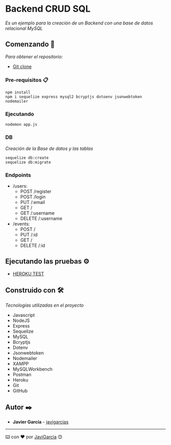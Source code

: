 # Backend CRUD SQL

_Es un ejemplo para la creación de un Backend con una base de datos relacional MySQL_

## Comenzando 🚀

_Para obtener el repositorio:_

 * [Git clone](https://github.com/javigarcias/login-back.git)

### Pre-requisitos 📋

```
npm install
npm i sequelize express mysql2 bcryptjs dotoenv jsonwebtoken nodemailer
```
### Ejecutando 

```
nodemon app.js
```

### DB 

_Creación de la Base de datos y las tablas_

```
sequelize db:create
sequelize db:migrate
```
### Endpoints 
- /users:
    - POST /register
    - POST /login
    - PUT /:email
    - GET /
    - GET /:username
    - DELETE /:username
- /events:
    - POST /
    - PUT /:id
    - GET /
    - DELETE /:id


## Ejecutando las pruebas ⚙️

* [HEROKU TEST](https://login-back-sql.herokuapp.com)

## Construido con 🛠️

_Tecnologías utilizadas en el proyecto_

- Javascript
- NodeJS
- Express
- Sequelize
- MySQL
- Bcryptjs
- Dotenv
- Jsonwebtoken
- Nodemailer
- XAMPP
- MySQLWorkbench
- Postman
- Heroku
- Git
- GitHub

## Autor ✒️

* **Javier García**  - [javigarcias](https://github.com/javigarcias)
 
---
⌨️ con ❤️ por [JaviGarcia](https://www.linkedin.com/in/javigarciasanchez/) 😊